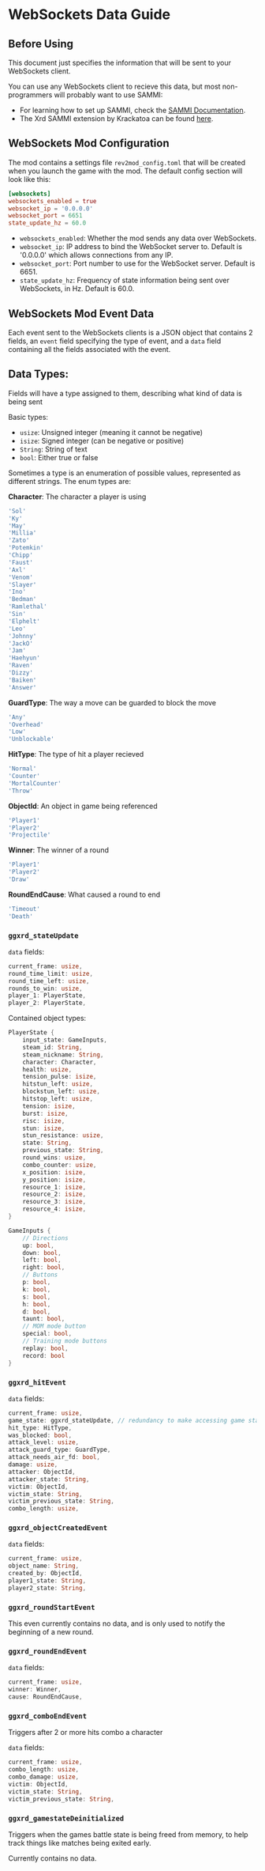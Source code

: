 # WebSockets Data Guide

## Before Using
This document just specifies the information that will be sent to your WebSockets client.

You can use any WebSockets client to recieve this data, but most non-programmers will probably want to use SAMMI:
- For learning how to set up SAMMI, check the [SAMMI Documentation](https://sammi.solutions/docs/).
- The Xrd SAMMI extension by Krackatoa can be found [here](https://github.com/Krackatoa/Xrd-x-Sammi/).

## WebSockets Mod Configuration

The mod contains a settings file `rev2mod_config.toml` that will be created when you launch the game with the mod.
The default config section will look like this:

```toml
[websockets]
websockets_enabled = true
websocket_ip = '0.0.0.0'
websocket_port = 6651
state_update_hz = 60.0
```

- `websockets_enabled`: Whether the mod sends any data over WebSockets.
- `websocket_ip`: IP address to bind the WebSocket server to. Default is '0.0.0.0' which allows connections from any IP.
- `websocket_port`: Port number to use for the WebSocket server. Default is 6651.
- `state_update_hz`: Frequency of state information being sent over WebSockets, in Hz. Default is 60.0.

## WebSockets Mod Event Data

Each event sent to the WebSockets clients is a JSON object that contains 2 fields, an `event` field specifying the type of event, and a `data` field containing all the fields associated with the event.

## Data Types:
Fields will have a type assigned to them, describing what kind of data is being sent

Basic types:
- `usize`: Unsigned integer (meaning it cannot be negative)
- `isize`: Signed integer (can be negative or positive)
- `String`: String of text
- `bool`: Either true or false

Sometimes a type is an enumeration of possible values, represented as different strings.
The enum types are:

**Character**: The character a player is using
```js
'Sol'
'Ky'
'May'
'Millia'
'Zato'
'Potemkin'
'Chipp'
'Faust'
'Axl'
'Venom'
'Slayer'
'Ino'
'Bedman'
'Ramlethal'
'Sin'
'Elphelt'
'Leo'
'Johnny'
'JackO'
'Jam'
'Haehyun'
'Raven'
'Dizzy'
'Baiken'
'Answer'
```

**GuardType**: The way a move can be guarded to block the move
```js
'Any'
'Overhead'
'Low'
'Unblockable'
```

**HitType**: The type of hit a player recieved
```js
'Normal'
'Counter'
'MortalCounter'
'Throw'
```

**ObjectId**: An object in game being referenced
```js
'Player1'
'Player2'
'Projectile'
```

**Winner**: The winner of a round
```js
'Player1'
'Player2'
'Draw'
```

**RoundEndCause**: What caused a round to end
```js
'Timeout'
'Death'
```

### `ggxrd_stateUpdate`

`data` fields:
```rs
current_frame: usize,
round_time_limit: usize,
round_time_left: usize,
rounds_to_win: usize,
player_1: PlayerState,
player_2: PlayerState,
```

Contained object types:
```rs
PlayerState {
    input_state: GameInputs,
    steam_id: String,
    steam_nickname: String,
    character: Character,
    health: usize,
    tension_pulse: isize,
    hitstun_left: usize,
    blockstun_left: usize,
    hitstop_left: usize,
    tension: isize,
    burst: isize,
    risc: isize,
    stun: isize,
    stun_resistance: usize,
    state: String,
    previous_state: String,
    round_wins: usize,
    combo_counter: usize,
    x_position: isize,
    y_position: isize,
    resource_1: isize,
    resource_2: isize,
    resource_3: isize,
    resource_4: isize,
}

GameInputs {
    // Directions
    up: bool,
    down: bool,
    left: bool,
    right: bool,
    // Buttons
    p: bool,
    k: bool,
    s: bool,
    h: bool,
    d: bool,
    taunt: bool,
    // MOM mode button
    special: bool,
    // Training mode buttons
    replay: bool,
    record: bool
}
```

### `ggxrd_hitEvent`

`data` fields:
```rs
current_frame: usize,
game_state: ggxrd_stateUpdate, // redundancy to make accessing game state easier
hit_type: HitType,
was_blocked: bool,
attack_level: usize,
attack_guard_type: GuardType,
attack_needs_air_fd: bool,
damage: usize,
attacker: ObjectId,
attacker_state: String,
victim: ObjectId,
victim_state: String,
victim_previous_state: String,
combo_length: usize,
```

### `ggxrd_objectCreatedEvent`

`data` fields:
```rs
current_frame: usize,
object_name: String,
created_by: ObjectId,
player1_state: String,
player2_state: String,
```

### `ggxrd_roundStartEvent`

This even currently contains no data, and is only used to notify the beginning of a new round.

### `ggxrd_roundEndEvent`

`data` fields:
```rs
current_frame: usize,
winner: Winner,
cause: RoundEndCause,
```

### `ggxrd_comboEndEvent`

Triggers after 2 or more hits combo a character

`data` fields:
```rs
current_frame: usize,
combo_length: usize,
combo_damage: usize,
victim: ObjectId,
victim_state: String,
victim_previous_state: String,
```

### `ggxrd_gamestateDeinitialized`

Triggers when the games battle state is being freed from memory,
to help track things like matches being exited early.

Currently contains no data.
